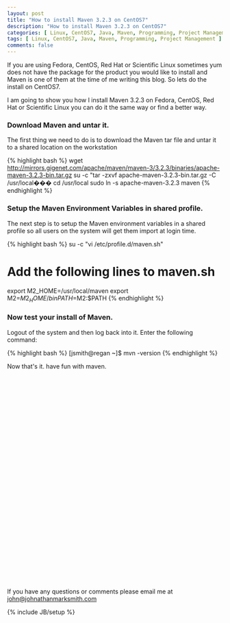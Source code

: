 ```yaml
---
layout: post
title: "How to install Maven 3.2.3 on CentOS7"
description: "How to install Maven 3.2.3 on CentOS7"
categories: [ Linux, CentOS7, Java, Maven, Programming, Project Management]
tags: [ Linux, CentOS7, Java, Maven, Programming, Project Management ]
comments: false
---
```



If you are using Fedora, CentOS, Red Hat or Scientific Linux sometimes yum does not have the package for the product you would like to install and Maven is one of them at the time of me writing this blog.  So lets do the install on CentOS7.

I am going to show you how I install Maven 3.2.3 on Fedora, CentOS, Red Hat or Scientific Linux you can do it the same way or find a better way.

### Download Maven and untar it.

The first thing we need to do is to download the Maven tar file and untar it to a shared location on the workstation

{% highlight bash %}
wget http://mirrors.gigenet.com/apache/maven/maven-3/3.2.3/binaries/apache-maven-3.2.3-bin.tar.gz
su -c "tar -zxvf apache-maven-3.2.3-bin.tar.gz -C /usr/local��� 
cd /usr/local
sudo ln -s apache-maven-3.2.3 maven
{% endhighlight %}

### Setup the Maven Environment Variables in shared profile.

The next step is to setup the Maven environment variables in a shared profile so all users on the system will get them import at login time.

{% highlight bash %}
su -c "vi /etc/profile.d/maven.sh"

# Add the following lines to maven.sh
export M2_HOME=/usr/local/maven
export M2=$M2_HOME/bin
PATH=$M2:$PATH 
{% endhighlight %}

### Now test your install of Maven.

Logout of the system and then log back into it. Enter the following command:

{% highlight bash %}
[jsmith@regan ~]$ mvn -version 
{% endhighlight %}


Now that's it. have fun with maven.

<object width="640" height="480"><param name="movie" value="//www.youtube.com/v/5TvTwH8q2EI?hl=en_US&amp;version=3"></param><param name="allowFullScreen" value="true"></param><param name="allowscriptaccess" value="always"></param><embed src="//www.youtube.com/v/5TvTwH8q2EI?hl=en_US&amp;version=3" type="application/x-shockwave-flash" width="640" height="480" allowscriptaccess="always" allowfullscreen="true"></embed></object>

If you have any questions or comments please email me at <a href="mailto:john@johnathanmarksmith.com">john@johnathanmarksmith.com</a>



{% include JB/setup %}

